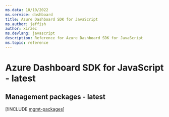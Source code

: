 ```yaml
---
ms.data: 10/10/2022
ms.service: dashboard
title: Azure Dashboard SDK for JavaScript
ms.author: jeffish
author: xirzec
ms.devlang: javascript
description: Reference for Azure Dashboard SDK for JavaScript
ms.topic: reference
---
```

# Azure Dashboard SDK for JavaScript - latest

## Management packages - latest
[!INCLUDE [mgmt-packages](dashboard-mgmt-index.md)]